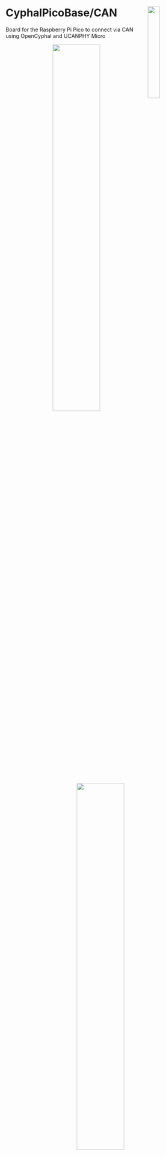 <a href="https://opencyphal.org/"><img align="right" src="https://raw.githubusercontent.com/107-systems/.github/main/logo/opencyphal.svg" width="25%"></a>
CyphalPicoBase/CAN
==================
Board for the Raspberry Pi Pico to connect via CAN using OpenCyphal and UCANPHY Micro

<p align="center">
  <img src="docs/images/CyphalPicoBase-CAN_rendering.png" width="50%">
</p>

<p align="center">
  <img src="docs/images/CyphalPicoBase-CAN_rendering_back.png" width="50%">
</p>

## Description

The CyphalPicoBase/CAN provides the following functions:
* CAN connectivity to a OpenCyphal CAN bus using a Microchip MCP2515 CAN controller ([datasheet](https://ww1.microchip.com/downloads/en/DeviceDoc/MCP2515-Stand-Alone-CAN-Controller-with-SPI-20001801J.pdf))
* Onboard I2C EEPROM to store settings
* measurement of CAN bus voltage using GP26
* onboard temperature measurement using the internal temperature sensor of the Raspberry Pi Pico
* two status LEDs (D4 and D5)
* Raspberry Pi Pico directly mounted on bottom layer
* connectors to several external functions (see list below)

## Firmware
* [CyphalPicoBase-CAN-firmware](https://github.com/107-systems/CyphalPicoBase-CAN-firmware): This is the default firmware for this board. It enables all basic functions

## Pin Usage

### Raspberry Pi Pico (CN1)

| **Pin** | **Pin Name** | **Signal**    | **Description**                  |
|:-------:|:------------:|:-------------:|:--------------------------------:|
| 1       | GP0          | UART0_TX      | reserved for future use (GNSS)   |
| 2       | GP1          | UART0_RX      | reserved for future use (GNSS)   |
| 3       | GND          | GND           |                                  |
| 4       | GP2          |               |                                  |
| 5       | GP3          |               |                                  |
| 6       | GP4          | I2C0_SDA      | for eeprom and qwiic connector   |
| 7       | GP5          | I2C0_SCL      | for eeprom and qwiic connector   |
| 8       | GND          | GND           |                                  |
| 9       | GP6          | GPI0          | input 0                          |
| 10      | GP7          | GPI1          | input 1                          |
| 11      | GP8          | GPI2          | input 2                          |
| 12      | GP9          | GPI3          | input 3                          |
| 13      | GND          | GND           |                                  |
| 14      | GP10         | GPO0          | output 0                         |
| 15      | GP11         | GPO1          | output 1                         |
| 16      | GP12         | reserved      | Neopixel                         |
| 17      | GP13         | reserved      | radiation detector               |
| 18      | GND          | GND           |                                  |
| 19      | GP14         | SERVO0        | servo 0                          |
| 20      | GP15         | SERVO1        | servo 1                          |
| 21      | GP16         | SPI_MISO      | SPI for MCP2515                  |
| 22      | GP17         | MCP2515_CS    | SPI for MCP2515                  |
| 23      | GND          | GND           |                                  |
| 24      | GP18         | SPI_CLK       | SPI for MCP2515                  |
| 25      | GP19         | SPI_MOSI      | SPI for MCP2515                  |
| 26      | GP20         | MCP2515_INT   | interrupt for MCP2515            |
| 27      | GP21         | STATUS_LED2   | internal status LED 2            |
| 28      | GND          | GND           |                                  |
| 29      | GP22         | STATUS_LED3   | internal status LED 3            |
| 30      | RUN          | RESET         | Reset for Board                  |
| 31      | GP26         | INPUT_VOLTAGE | measure input voltage            |
| 32      | GP27         | ANALOG_INPUT0 | analog input                     |
| 33      | GND          | GND           |                                  |
| 34      | GP28         | ANALOG_INPUT1 | analog input                     |
| 35      | ADC_VREF     |               |                                  |
| 36      | 3V3 (OUT)    | 3V3-rail      | supply voltage for board         |
| 37      | 3V3_EN       |               |                                  |
| 38      | GND          | GND           |                                  |
| 39      | VSYS         |               |                                  |
| 40      | VBUS         | 5V-rail       | supply voltage for board         |

## Pinout

### I2C (CN2)

compatible to the Sparkfun qwiic standard (https://www.sparkfun.com/qwiic). JST SH 1mm 4-pin.

| pin number | signal        |
|:----------:|:-------------:|
| 1          | GND           |
| 2          | +3V3          |
| 3          | I2C_SDA       |
| 4          | I2C_SCL       |

### serial (CN3)

JST SH 1mm 4-pin.

| pin number | signal        |
|:----------:|:-------------:|
| 1          | GND           |
| 2          | +3V3          |
| 3          | SER_TX        |
| 4          | SER_RX        |

### CAN (CN4 and CN5)

UCANPHY Micro connector, according to the UCANPHY_Specification (https://forum.opencyphal.org/t/cyphal-can-physical-layer-specification-v1-0/1471). JST GH 1.25mm 4-pin.

| pin number | signal        |
|:----------:|:-------------:|
| 1          | +5V           |
| 2          | CANH          |
| 3          | CANL          |
| 4          | GND           |

### servo connector (CN7)

This is a regular 0.1-inch pin header.

Standard RC servos can be directly plugged into this connector

| pin number | signal        |
|:----------:|:-------------:|
| 1          | servo0        |
| 2          | servo1        |
| 3          | +5V           |
| 4          | +5V           |
| 5          | GND           |
| 6          | GND           |

### input/output connector (CN8)

This is a regular 0.1-inch pin header.

| pin number | signal        |
|:----------:|:-------------:|
| 1          | +5V           |
| 2          | GND           |
| 3          | ANALOG_INPUT1 |
| 4          | GND           |
| 5          | ANALOG_INPUT0 |
| 6          | GND           |
| 7          | INPUT0        |
| 8          | GND           |
| 9          | INPUT1        |
| 10         | GND           |
| 11         | INPUT2        |
| 12         | GND           |
| 13         | INPUT3        |
| 14         | GND           |
| 15         | OUTPUT0       |
| 16         | GND           |
| 17         | OUTPUT1       |
| 18         | GND           |
| 19         | +5V           |
| 20         | GND           |
| 21         | +3.3V         |
| 22         | GND           |
| 23         | RESERVED0     |
| 24         | GND           |
| 25         | NEOPIXEL      |
| 26         | GND           |

+5V can be fed over this connector to the servo connector (CN7) and the neopixel connector (CN12) if power supply over the CAN connector is not sufficicant.

### neopixel connector (CN12)

connector for Adafruit Neopixel RGB leds (https://learn.adafruit.com/adafruit-neopixel-uberguide/the-magic-of-neopixels). JST PH 2mm 3-pin.

| pin number | signal        |
|:----------:|:-------------:|
| 1          | neopixel      |
| 2          | +5V           |
| 3          | GND           |

## enclosure

There exists a 3D printable enclosure to encapsulate the PCB.

![CyphalPicoBase-CAN enclosure](docs/images/CyphalPicoBase-CAN_enclosure.png)

## PCB
### Top
<p align="center">
  <img src="docs/images/CyphalPicoBase-CAN_top.png" width="50%">
</p>

### Bottom
<p align="center">
  <img src="docs/images/CyphalPicoBase-CAN_bot.png" width="50%">
</p>
